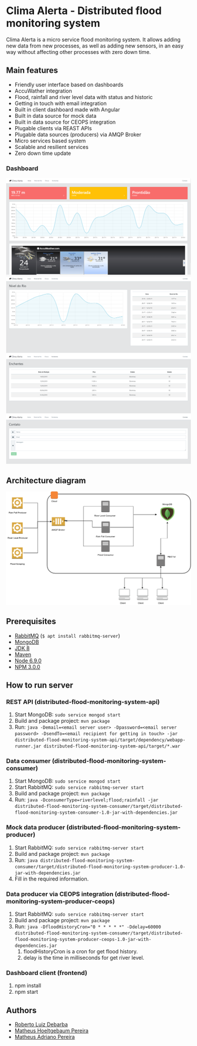 # Clima Alerta - Distributed flood monitoring system

Clima Alerta is a micro service flood monitoring system. It allows adding new data from new processes, as well as adding new sensors, in an easy way without affecting other processes with zero down time.

## Main features

* Friendly user interface based on dashboards
* AccuWather integration
* Flood, rainfall and river level data with status and historic
* Getting in touch with email integration
* Built in client dashboard made with Angular
* Built in data source for mock data
* Built in data source for CEOPS integration
* Plugable clients via REAST APIs
* Plugable data sources (producers) via AMQP Broker
* Micro services based system
* Scalable and resilient services
* Zero down time update

### Dashboard

![diagram](https://github.com/RobertoDebarba/distributed-flood-monitoring-system/blob/master/specs/prints/print1.png)
![diagram](https://github.com/RobertoDebarba/distributed-flood-monitoring-system/blob/master/specs/prints/print2.png)
![diagram](https://github.com/RobertoDebarba/distributed-flood-monitoring-system/blob/master/specs/prints/print3.png)
![diagram](https://github.com/RobertoDebarba/distributed-flood-monitoring-system/blob/master/specs/prints/print4.png)

## Architecture diagram

![diagram](https://github.com/RobertoDebarba/distributed-flood-monitoring-system/blob/master/specs/architeture_diagram.png)

## Prerequisites

* [RabbitMQ](https://www.rabbitmq.com/) (`$ apt install rabbitmq-server`)
* [MongoDB](https://docs.mongodb.com/manual/tutorial/install-mongodb-on-ubuntu/)
* [JDK 8](http://www.oracle.com/technetwork/java/javase/downloads/jdk8-downloads-2133151.html)
* [Maven](https://maven.apache.org/)
* [Node 6.9.0](https://nodejs.org/en/)
* [NPM 3.0.0](https://www.npmjs.com/)

## How to run server

### REST API (distributed-flood-monitoring-system-api)

1. Start MongoDB: `sudo service mongod start`
1. Build and package project: `mvn package`
1. Run: `java -Demail=<email server user> -Dpassword=<email server password> -DsendTo=<email recipient for getting in touch> -jar distributed-flood-monitoring-system-api/target/dependency/webapp-runner.jar distributed-flood-monitoring-system-api/target/*.war`

### Data consumer (distributed-flood-monitoring-system-consumer)

1. Start MongoDB: `sudo service mongod start`
1. Start RabbitMQ: `sudo service rabbitmq-server start`
1. Build and package project: `mvn package`
1. Run: `java -DconsumerType=riverlevel;flood;rainfall -jar distributed-flood-monitoring-system-consumer/target/distributed-flood-monitoring-system-consumer-1.0-jar-with-dependencies.jar`

### Mock data producer (distributed-flood-monitoring-system-producer)

1. Start RabbitMQ: `sudo service rabbitmq-server start`
1. Build and package project: `mvn package`
1. Run: `java distributed-flood-monitoring-system-consumer/target/distributed-flood-monitoring-system-producer-1.0-jar-with-dependencies.jar`
1. Fill in the required information.

### Data producer via CEOPS integration (distributed-flood-monitoring-system-producer-ceops)

1. Start RabbitMQ: `sudo service rabbitmq-server start`
1. Build and package project: `mvn package`
1. Run: `java -DfloodHistoryCron="0 * * * * *" -Ddelay=60000 distributed-flood-monitoring-system-consumer/target/distributed-flood-monitoring-system-producer-ceops-1.0-jar-with-dependencies.jar`
    1. floodHistoryCron is a cron for get flood history.
    11. delay is the time in milliseconds for get river level.

### Dashboard client (frontend)

1. npm install
1. npm start

## Authors

* [Roberto Luiz Debarba](https://github.com/RobertoDebarba)
* [Matheus Hoeltgebaum Pereira](https://github.com/matheushoeltgebaum)
* [Matheus Adriano Pereira](https://github.com/matheusPereiraKrumm)
